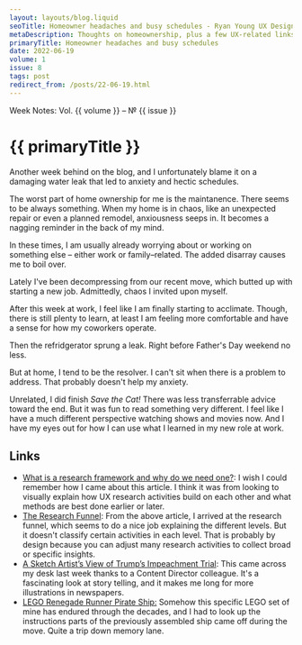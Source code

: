 ```yaml
---
layout: layouts/blog.liquid
seoTitle: Homeowner headaches and busy schedules - Ryan Young UX Designer in Des Moines, Iowa
metaDescription: Thoughts on homeownership, plus a few UX-related links.
primaryTitle: Homeowner headaches and busy schedules
date: 2022-06-19
volume: 1
issue: 8
tags: post
redirect_from: /posts/22-06-19.html
---
```


<span class="small-text-16 eyebrow">Week Notes: Vol. {{ volume }} &ndash; &numero; {{ issue }}</span>
# {{ primaryTitle }}
Another week behind on the blog, and I unfortunately blame it on a damaging water leak that led to anxiety and hectic schedules.

The worst part of home ownership for me is the maintanence. There seems to be always something. When my home is in chaos, like an unexpected repair or even a planned remodel, anxiousness seeps in. It becomes a nagging reminder in the back of my mind.

In these times, I am usually already worrying about or working on something else – either work or family–related. The added disarray causes me to boil over.

Lately I've been decompressing from our recent move, which butted up with starting a new job. Admittedly, chaos I invited upon myself. 

After this week at work, I feel like I am finally starting to acclimate. Though, there is still plenty to learn, at least I am feeling more comfortable and have a sense for how my coworkers operate.

Then the refridgerator sprung a leak. Right before Father's Day weekend no less.

But at home, I tend to be the resolver. I can't sit when there is a problem to address. That probably doesn't help my anxiety.

Unrelated, I did finish *Save the Cat!* There was less transferrable advice toward the end. But it was fun to read something very different. I feel like I have a much different perspective watching shows and movies now. And I have my eyes out for how I can use what I learned in my new role at work.

## Links
- <a href="https://uxdesign.cc/what-is-a-research-framework-and-why-do-we-need-one-b3fac8351d46" target="_blank">What is a research framework and why do we need one?</a>: I wish I could remember how I came about this article. I think it was from looking to visually explain how UX research activities build on each other and what methods are best done earlier or later.
- <a href="https://medium.com/@emmaboulton/the-reseach-funnel-617b8333ad7f" target="_blank">The Research Funnel</a>: From the above article, I arrived at the research funnel, which seems to do a nice job explaining the different levels. But it doesn't classify certain activities in each level. That is probably by design because you can adjust many research activities to collect broad or specific insights. 
-  <a href="https://www.nytimes.com/interactive/2020/01/16/us/politics/senate-impeachment-trial-sketches.html" target="_blank">A Sketch Artist’s View of Trump’s Impeachment Trial</a>: This came across my desk last week thanks to a Content Director colleague. It's a fascinating look at story telling, and it makes me long for more illustrations in newspapers.
- <a href="https://lego.brickinstructions.com/en/lego_instructions/set/6268/Renegade_Runner" target="_blank">LEGO Renegade Runner Pirate Ship:</a> Somehow this specific LEGO set of mine has endured through the decades, and I had to look up the instructions parts of the previously assembled ship came off during the move. Quite a trip down memory lane. 